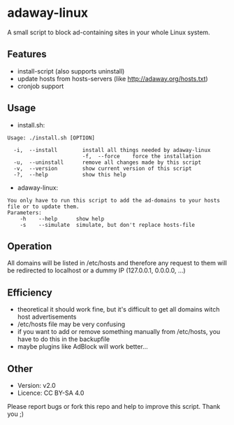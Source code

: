adaway-linux
============

A small script to block ad-containing sites in your whole Linux system.

Features
--------
* install-script (also supports uninstall)
* update hosts from hosts-servers (like http://adaway.org/hosts.txt)
* cronjob support

Usage
-----
* install.sh:
```
Usage: ./install.sh [OPTION]

  -i,  --install        install all things needed by adaway-linux
                        -f,  --force    force the installation
  -u,  --uninstall      remove all changes made by this script
  -v,  --version        show current version of this script
  -?,  --help           show this help
```
* adaway-linux:
```
You only have to run this script to add the ad-domains to your hosts file or to update them.
Parameters:
    -h    --help      show help
    -s    --simulate  simulate, but don't replace hosts-file
```

Operation
---------
All domains will be listed in /etc/hosts and therefore any request to them will be redirected to localhost or a dummy IP (127.0.0.1, 0.0.0.0, ...)

Efficiency
----------
+ theoretical it should work fine, but it's difficult to get all domains witch host advertisements
+ /etc/hosts file may be very confusing
+ if you want to add or remove something manually from /etc/hosts, you have to do this in the backupfile
+ maybe plugins like AdBlock will work better...

Other
-----
- Version: v2.0
- Licence: CC BY-SA 4.0

Please report bugs or fork this repo and help to improve this script.
Thank you ;)

